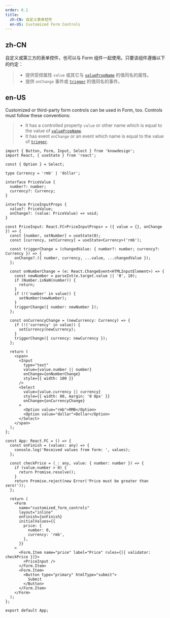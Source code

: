 ```yaml
---
order: 6.1
title:
  zh-CN: 自定义表单控件
  en-US: Customized Form Controls
---
```


## zh-CN

自定义或第三方的表单控件，也可以与 Form 组件一起使用。只要该组件遵循以下的约定：

> - 提供受控属性 `value` 或其它与 [`valuePropName`](https://ant.design/components/form-cn/#Form.Item) 的值同名的属性。
> - 提供 `onChange` 事件或 [`trigger`](https://ant.design/components/form-cn/#Form.Item) 的值同名的事件。

## en-US

Customized or third-party form controls can be used in Form, too. Controls must follow these conventions:

> - It has a controlled property `value` or other name which is equal to the value of [`valuePropName`](https://ant.design/components/form/#Form.Item).
> - It has event `onChange` or an event which name is equal to the value of [`trigger`](https://ant.design/components/form/#Form.Item).

```tsx
import { Button, Form, Input, Select } from 'knowdesign';
import React, { useState } from 'react';

const { Option } = Select;

type Currency = 'rmb' | 'dollar';

interface PriceValue {
  number?: number;
  currency?: Currency;
}

interface PriceInputProps {
  value?: PriceValue;
  onChange?: (value: PriceValue) => void;
}

const PriceInput: React.FC<PriceInputProps> = ({ value = {}, onChange }) => {
  const [number, setNumber] = useState(0);
  const [currency, setCurrency] = useState<Currency>('rmb');

  const triggerChange = (changedValue: { number?: number; currency?: Currency }) => {
    onChange?.({ number, currency, ...value, ...changedValue });
  };

  const onNumberChange = (e: React.ChangeEvent<HTMLInputElement>) => {
    const newNumber = parseInt(e.target.value || '0', 10);
    if (Number.isNaN(number)) {
      return;
    }
    if (!('number' in value)) {
      setNumber(newNumber);
    }
    triggerChange({ number: newNumber });
  };

  const onCurrencyChange = (newCurrency: Currency) => {
    if (!('currency' in value)) {
      setCurrency(newCurrency);
    }
    triggerChange({ currency: newCurrency });
  };

  return (
    <span>
      <Input
        type="text"
        value={value.number || number}
        onChange={onNumberChange}
        style={{ width: 100 }}
      />
      <Select
        value={value.currency || currency}
        style={{ width: 80, margin: '0 8px' }}
        onChange={onCurrencyChange}
      >
        <Option value="rmb">RMB</Option>
        <Option value="dollar">Dollar</Option>
      </Select>
    </span>
  );
};

const App: React.FC = () => {
  const onFinish = (values: any) => {
    console.log('Received values from form: ', values);
  };

  const checkPrice = (_: any, value: { number: number }) => {
    if (value.number > 0) {
      return Promise.resolve();
    }
    return Promise.reject(new Error('Price must be greater than zero!'));
  };

  return (
    <Form
      name="customized_form_controls"
      layout="inline"
      onFinish={onFinish}
      initialValues={{
        price: {
          number: 0,
          currency: 'rmb',
        },
      }}
    >
      <Form.Item name="price" label="Price" rules={[{ validator: checkPrice }]}>
        <PriceInput />
      </Form.Item>
      <Form.Item>
        <Button type="primary" htmlType="submit">
          Submit
        </Button>
      </Form.Item>
    </Form>
  );
};

export default App;
```
